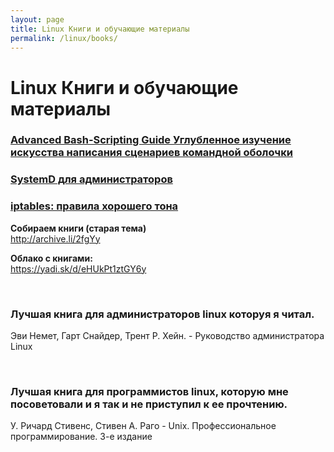 ```yaml
---
layout: page
title: Linux Книги и обучающие материалы
permalink: /linux/books/
---
```


# Linux Книги и обучающие материалы


### [Advanced Bash-Scripting Guide Углубленное изучение искусства написания сценариев командной оболочки](/linux/books/advanced-bash-scripting-guide/)

### [SystemD для администраторов](/files/books/systemd-for-administrators.pdf)

### [iptables: правила хорошего тона](/files/books/iptables.pdf)



**Собираем книги (старая тема)**  
http://archive.li/2fgYy


**Облако с книгами:**  
https://yadi.sk/d/eHUkPt1ztGY6y


<br/>

### Лучшая книга для администраторов linux которуя я читал. 

Эви Немет, Гарт Снайдер, Трент Р. Хейн. - Руководство администратора Linux


<br/>

### Лучшая книга для программистов linux, которую мне посоветовали и я так и не приступил к ее прочтению. 

У. Ричард Стивенс, Стивен А. Раго - Unix. Профессиональное программирование. 3-е издание
